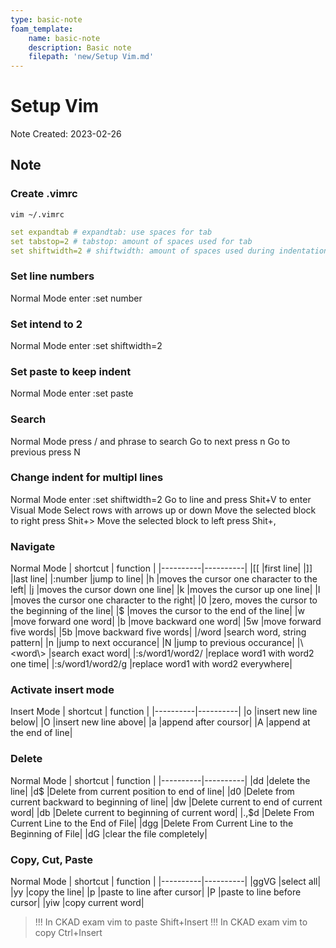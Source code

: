 ```yaml
---
type: basic-note
foam_template:
    name: basic-note
    description: Basic note
    filepath: 'new/Setup Vim.md'
---
```

# Setup Vim
Note Created: 2023-02-26

## Note

### Create .vimrc
```console
vim ~/.vimrc
```
```yaml
set expandtab # expandtab: use spaces for tab
set tabstop=2 # tabstop: amount of spaces used for tab
set shiftwidth=2 # shiftwidth: amount of spaces used during indentation
```

### Set line numbers
Normal Mode enter :set number

### Set intend to 2
Normal Mode enter :set shiftwidth=2

### Set paste to keep indent
Normal Mode enter :set paste

### Search
Normal Mode press / and phrase to search
Go to next press n
Go to previous press N

### Change indent for multipl lines
Normal Mode enter :set shiftwidth=2
Go to line and press Shit+V to enter Visual Mode
Select rows with arrows up or down
Move the selected block to right press Shit+>
Move the selected block to left press Shit+,

### Navigate
Normal Mode
| shortcut | function |
|----------|----------|
|[[       |first line|
|]]       |last line|
|:number  |jump to line|
|h        |moves the cursor one character to the left|
|j        |moves the cursor down one line|
|k        |moves the cursor up one line|
|l        |moves the cursor one character to the right|
|0        |zero, moves the cursor to the beginning of the line|
|$        |moves the cursor to the end of the line|
|w        |move forward one word|
|b        |move backward one word|
|5w       |move forward five words|
|5b       |move backward five words|
|/word    |search word, string pattern|
|n        |jump to next occurance|
|N        |jump to previous occurance|
|\\<word\\>    |search exact word|
|:s/word1/word2/    |replace word1 with word2 one time|
|:s/word1/word2/g    |replace word1 with word2 everywhere|

### Activate insert mode
Insert Mode
| shortcut | function |
|----------|----------|
|o         |insert new line below|
|O         |insert new line above|
|a         |append after coursor|
|A         |append at the end of line|

### Delete
Normal Mode
| shortcut | function |
|----------|----------|
|dd        |delete the line|
|d$        |Delete from current position to end of line|
|d0        |Delete from current backward to beginning of line|
|dw        |Delete current to end of current word|
|db        |Delete current to beginning of current word|
|.,$d      |Delete From Current Line to the End of File|
|dgg       |Delete From Current Line to the Beginning of File|
|dG        |clear the file completely|

### Copy, Cut, Paste
Normal Mode
| shortcut | function |
|----------|----------|
|ggVG      |select all|
|yy        |copy the line|
|p         |paste to line after cursor|
|P         |paste to line before cursor|
|yiw       |copy current word|

> !!! In CKAD exam vim to paste Shift+Insert
> !!! In CKAD exam vim to copy Ctrl+Insert




